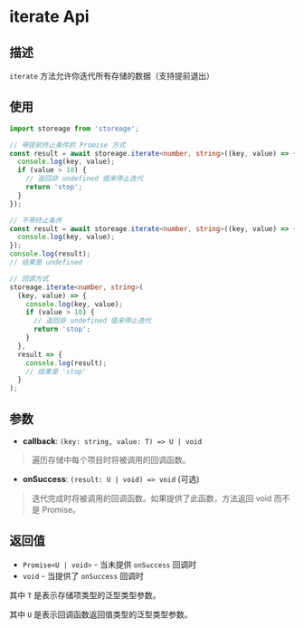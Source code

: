 # iterate Api

## 描述

`iterate` 方法允许你迭代所有存储的数据（支持提前退出）

## 使用

```ts
import storeage from 'storeage';

// 带提前终止条件的 Promise 方式
const result = await storeage.iterate<number, string>((key, value) => {
  console.log(key, value);
  if (value > 10) {
    // 返回非 undefined 值来停止迭代
    return 'stop';
  }
});

// 不带终止条件
const result = await storeage.iterate<number, string>((key, value) => {
  console.log(key, value);
});
console.log(result);
// 结果是 undefined

// 回调方式
storeage.iterate<number, string>(
  (key, value) => {
    console.log(key, value);
    if (value > 10) {
      // 返回非 undefined 值来停止迭代
      return 'stop';
    }
  },
  result => {
    console.log(result);
    // 结果是 'stop'
  }
);
```

## 参数

- **callback**: `(key: string, value: T) => U | void`

> 遍历存储中每个项目时将被调用的回调函数。

- **onSuccess**: `(result: U | void) => void` (可选)

> 迭代完成时将被调用的回调函数。如果提供了此函数，方法返回 void 而不是 Promise。

## 返回值

- `Promise<U | void>` - 当未提供 `onSuccess` 回调时
- `void` - 当提供了 `onSuccess` 回调时

其中 `T` 是表示存储项类型的泛型类型参数。

其中 `U` 是表示回调函数返回值类型的泛型类型参数。
